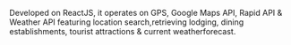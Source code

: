  Developed on ReactJS, it operates on GPS, Google Maps API, Rapid
 API & Weather API featuring location search,retrieving lodging, dining establishments, tourist attractions & current weatherforecast.


 
 
 
